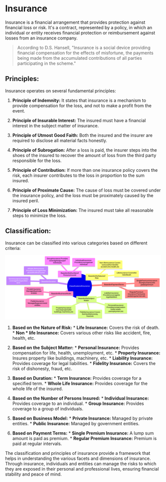 # Insurance

Insurance is a financial arrangement that provides protection against financial loss or risk. It's a contract, represented by a policy, in which an individual or entity receives financial protection or reimbursement against losses from an insurance company.

> According to D.S. Hansell, "Insurance is a social device providing financial compensation for the effects of misfortune, the payments being made from the accumulated contributions of all parties participating in the scheme."

## Principles:
Insurance operates on several fundamental principles:

1. **Principle of Indemnity:**  It states that insurance is a mechanism to provide compensation for the loss, and not to make a profit from the event.
   
2. **Principle of Insurable Interest:** The insured must have a financial interest in the subject matter of insurance.
   
3. **Principle of Utmost Good Faith:**  Both the insured and the insurer are required to disclose all material facts honestly.
   
4. **Principle of Subrogation:**   After a loss is paid, the insurer steps into the shoes of the insured to recover the amount of loss from the third party responsible for the loss.
   
5. **Principle of Contribution:**   If more than one insurance policy covers the risk, each insurer contributes to the loss in proportion to the sum insured.
   
6. **Principle of Proximate Cause:**   The cause of loss must be covered under the insurance policy, and the loss must be proximately caused by the insured peril.

7. **Principle of Loss Minimization:**   The insured must take all reasonable steps to minimize the loss.

## Classification:
Insurance can be classified into various categories based on different criteria:

![insurance](insurance.svg)


1. **Based on the Nature of Risk:**
       *  **Life Insurance:** Covers the risk of death.
       *  **Non    * life Insurance:** Covers various other risks like accident, fire, health, etc.

2. **Based on the Subject Matter:**
       *  **Personal Insurance:** Provides compensation for life, health, unemployment, etc.
       *  **Property Insurance:** Insures property like buildings, machinery, etc.
       *  **Liability Insurance:** Provides coverage for legal liabilities.
       *  **Fidelity Insurance:** Covers the risk of dishonesty, fraud, etc.

3. **Based on Duration:**
       *  **Term Insurance:** Provides coverage for a specified term.
       *  **Whole Life Insurance:** Provides coverage for the whole life of the insured.

4. **Based on the Number of Persons Insured:**
       *  **Individual Insurance:** Provides coverage to an individual.
       *  **Group Insurance:** Provides coverage to a group of individuals.

5. **Based on Business Model:**
       *  **Private Insurance:** Managed by private entities.
       *  **Public Insurance:** Managed by government entities.

6. **Based on Payment Terms:**
       *  **Single Premium Insurance:** A lump sum amount is paid as premium.
       *  **Regular Premium Insurance:** Premium is paid at regular intervals.

The classification and principles of insurance provide a framework that helps in understanding the various facets and dimensions of insurance. Through insurance, individuals and entities can manage the risks to which they are exposed in their personal and professional lives, ensuring financial stability and peace of mind.